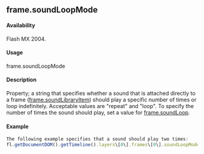 ## frame.soundLoopMode

#### Availability

Flash MX 2004.

#### Usage

frame.soundLoopMode

#### Description

Property; a string that specifies whether a sound that is attached directly to a frame ([frame.soundLibraryItem](#_bookmark630)) should play a specific number of times or loop indefinitely. Acceptable values are "repeat" and "loop". To specify the number of times the sound should play, set a value for [frame.soundLoop](#_bookmark632).

#### Example

```javascript
The following example specifies that a sound should play two times:
fl.getDocumentDOM().getTimeline().layers\[0\].frames\[0\].soundLoopMode = "repeat"; fl.getDocumentDOM().getTimeline().layers\[0\].frames\[0\].soundLoop = 2;

```